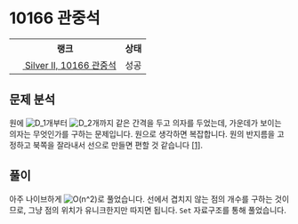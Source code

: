 # 10166 관중석



<table>
  <tr>
    <th>랭크</th>
    <th>상태</th>
  </tr>
  <tr>
    <td>
      <a href="http://noj.am/10166">
        <img src="https://static.solved.ac/tier_small/9.svg" height="16px"/>
        Silver II, 10166 관중석
      </a>
    </td>
    <td>
      성공
    </td>
  </tr>
</table>



## 문제 분석

원에 <img src="https://latex.codecogs.com/svg.latex?D_1" alt="D_1" style="max-width:100%;" >개부터 <img src="https://latex.codecogs.com/svg.latex?D_2" alt="D_2" style="max-width:100%;" >개까지 같은 간격을 두고 의자를 두었는데,
가운데가 보이는 의자는 무엇인가를 구하는 문제입니다.
원으로 생각하면 복잡합니다.
원의 반지름을 고정하고 북쪽을 잘라내서 선으로 만들면 편할 것 같습니다 [\[1\]][1].

## 풀이

아주 나이브하게 <img src="https://latex.codecogs.com/svg.latex?O(n%5E2)" alt="O(n^2)" style="max-width:100%;" >로 풀었습니다.
선에서 겹치지 않는 점의 개수를 구하는 것이므로,
그냥 점의 위치가 유니크한지만 따지면 됩니다.
`Set` 자료구조를 통해 풀었습니다.

[1]: https://daily-boj.github.io/RanolP/10166/playground.html
